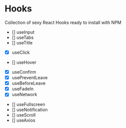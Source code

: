# Hooks

Collection of sexy React Hooks ready to install with NPM

- [] useInput
- [] useTabs
- [] useTitle
- [x] useClick
- [] useHover
- [x] useConfirm
- [x] usePreventLeave
- [x] useBeforeLeave
- [x] useFadeIn
- [x] useNetwork
- [] useFullscreen
- [] useNotification
- [] useScroll
- [] useAxios
